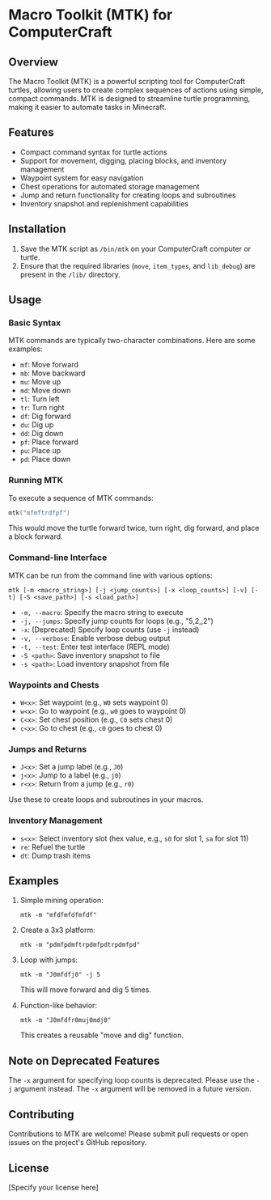 # Macro Toolkit (MTK) for ComputerCraft

## Overview

The Macro Toolkit (MTK) is a powerful scripting tool for ComputerCraft turtles, allowing users to create complex sequences of actions using simple, compact commands. MTK is designed to streamline turtle programming, making it easier to automate tasks in Minecraft.

## Features

- Compact command syntax for turtle actions
- Support for movement, digging, placing blocks, and inventory management
- Waypoint system for easy navigation
- Chest operations for automated storage management
- Jump and return functionality for creating loops and subroutines
- Inventory snapshot and replenishment capabilities

## Installation

1. Save the MTK script as `/bin/mtk` on your ComputerCraft computer or turtle.
2. Ensure that the required libraries (`move`, `item_types`, and `lib_debug`) are present in the `/lib/` directory.

## Usage

### Basic Syntax

MTK commands are typically two-character combinations. Here are some examples:

- `mf`: Move forward
- `mb`: Move backward
- `mu`: Move up
- `md`: Move down
- `tl`: Turn left
- `tr`: Turn right
- `df`: Dig forward
- `du`: Dig up
- `dd`: Dig down
- `pf`: Place forward
- `pu`: Place up
- `pd`: Place down

### Running MTK

To execute a sequence of MTK commands:

```lua
mtk("mfmftrdfpf")
```

This would move the turtle forward twice, turn right, dig forward, and place a block forward.

### Command-line Interface

MTK can be run from the command line with various options:

```
mtk [-m <macro_string>] [-j <jump_counts>] [-x <loop_counts>] [-v] [-t] [-S <save_path>] [-s <load_path>]
```

- `-m, --macro`: Specify the macro string to execute
- `-j, --jumps`: Specify jump counts for loops (e.g., "5,2,,2")
- `-x`: (Deprecated) Specify loop counts (use `-j` instead)
- `-v, --verbose`: Enable verbose debug output
- `-t, --test`: Enter test interface (REPL mode)
- `-S <path>`: Save inventory snapshot to file
- `-s <path>`: Load inventory snapshot from file

### Waypoints and Chests

- `W<x>`: Set waypoint (e.g., `W0` sets waypoint 0)
- `w<x>`: Go to waypoint (e.g., `w0` goes to waypoint 0)
- `C<x>`: Set chest position (e.g., `C0` sets chest 0)
- `c<x>`: Go to chest (e.g., `c0` goes to chest 0)

### Jumps and Returns

- `J<x>`: Set a jump label (e.g., `J0`)
- `j<x>`: Jump to a label (e.g., `j0`)
- `r<x>`: Return from a jump (e.g., `r0`)

Use these to create loops and subroutines in your macros.

### Inventory Management

- `s<x>`: Select inventory slot (hex value, e.g., `s0` for slot 1, `sa` for slot 11)
- `re`: Refuel the turtle
- `dt`: Dump trash items

## Examples

1. Simple mining operation:
   ```
   mtk -m "mfdfmfdfmfdf"
   ```

2. Create a 3x3 platform:
   ```
   mtk -m "pdmfpdmftrpdmfpdtrpdmfpd"
   ```

3. Loop with jumps:
   ```
   mtk -m "J0mfdfj0" -j 5
   ```
   This will move forward and dig 5 times.

4. Function-like behavior:
   ```
   mtk -m "J0mfdfr0muj0mdj0"
   ```
   This creates a reusable "move and dig" function.

## Note on Deprecated Features

The `-x` argument for specifying loop counts is deprecated. Please use the `-j` argument instead. The `-x` argument will be removed in a future version.

## Contributing

Contributions to MTK are welcome! Please submit pull requests or open issues on the project's GitHub repository.

## License

[Specify your license here]